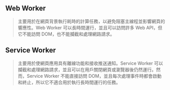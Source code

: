 
## Web Worker

> 主要用於在網頁背景執行耗時的計算任務，以避免阻塞主線程並影響網頁的響應性。Web Worker 可以長時間運行，並且可以訪問許多 Web API，但它不能訪問 DOM，也不能攔截和處理網路請求。


## Service Worker

> 主要用於使網頁應用具有離線功能和接收推送通知。Service Worker 可以攔截和處理網路請求，並且可以在用戶關閉網頁或瀏覽器後仍然運行。然而，Service Worker 不能直接訪問 DOM，並且每次處理事件時都會啟動和終止，所以它不適合用於執行長時間運行的任務。

